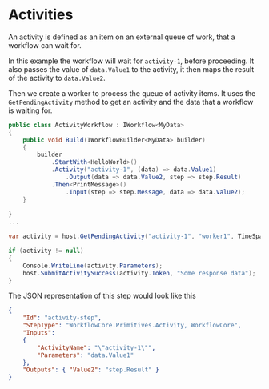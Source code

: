 # Activities

An activity is defined as an item on an external queue of work, that a workflow can wait for.

In this example the workflow will wait for `activity-1`, before proceeding.  It also passes the value of `data.Value1` to the activity, it then maps the result of the activity to `data.Value2`.

Then we create a worker to process the queue of activity items.  It uses the `GetPendingActivity` method to get an activity and the data that a workflow is waiting for.



```C#
public class ActivityWorkflow : IWorkflow<MyData>
{
    public void Build(IWorkflowBuilder<MyData> builder)
    {
        builder                
            .StartWith<HelloWorld>()
            .Activity("activity-1", (data) => data.Value1)
                .Output(data => data.Value2, step => step.Result)
            .Then<PrintMessage>()
                .Input(step => step.Message, data => data.Value2);
    }
             
}
...

var activity = host.GetPendingActivity("activity-1", "worker1", TimeSpan.FromMinutes(1)).Result;

if (activity != null)
{
    Console.WriteLine(activity.Parameters);
    host.SubmitActivitySuccess(activity.Token, "Some response data");
}

```

The JSON representation of this step would look like this

```json
{
    "Id": "activity-step",
    "StepType": "WorkflowCore.Primitives.Activity, WorkflowCore",
    "Inputs": 
    {
        "ActivityName": "\"activity-1\"",
        "Parameters": "data.Value1" 
    },
    "Outputs": { "Value2": "step.Result" }
}
```